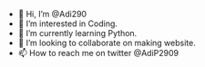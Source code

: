 - 👋 Hi, I’m @Adi290
- 👀 I’m interested in Coding.
- 🌱 I’m currently learning Python.
- 💞️ I’m looking to collaborate on making website.
- 📫 How to reach me on twitter @AdiP2909

<!---
Adi290/Adi290 is a ✨ special ✨ repository because its `README.md` (this file) appears on your GitHub profile.
You can click the Preview link to take a look at your changes.
--->
